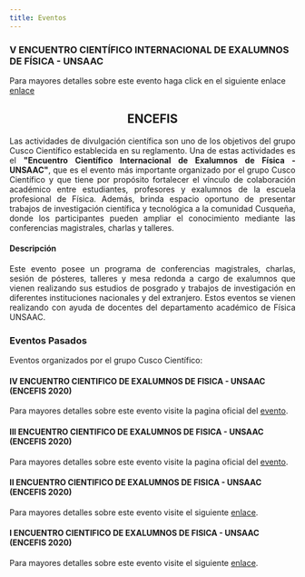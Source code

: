 ```yaml
---
title: Eventos
---
```


<!--### **III ENCUENTRO CIENTIFICO INTERNACIONAL DE EXALUMNOS DE FISICA - UNSAAC**-->

<section>
  <h3>V ENCUENTRO CIENTÍFICO INTERNACIONAL DE EXALUMNOS DE FÍSICA - UNSAAC</h3>
</section>

Para mayores detalles sobre este evento haga click en el siguiente enlace <a href="https://encefis.github.io/encefis-v/" target="_blank">enlace</a>

<section>
  <h2 style="text-align: center;">ENCEFIS</h2>
</section>

<p style='text-align: justify;'> Las actividades de divulgación científica son uno de los objetivos del grupo Cusco Científico establecida en su reglamento. Una de estas actividades es el <b>"Encuentro Científico Internacional de Exalumnos de Física - UNSAAC"</b>, que es el evento más importante organizado por el grupo Cusco Científico y que tiene por propósito fortalecer el vínculo de colaboración académico entre estudiantes, profesores y exalumnos de la escuela profesional de Física. Además, brinda espacio oportuno de presentar trabajos de investigación científica y tecnológica a la comunidad Cusqueña, donde los participantes pueden ampliar el conocimiento mediante las conferencias magistrales, charlas y talleres. </p>
<section>
  <h4>Descripción</h4>
</section>
<p style='text-align: justify;'> Este evento posee un programa de conferencias magistrales, charlas, sesión de pósteres, talleres y mesa redonda a cargo de exalumnos que vienen realizando sus estudios de posgrado y trabajos de investigación en diferentes instituciones nacionales y del extranjero. Estos eventos se vienen realizando con ayuda de docentes del departamento académico de Física UNSAAC.</p>

<!--### Próximos Eventos-->


### **Eventos Pasados**


Eventos organizados por el grupo Cusco Científico: 


#### **IV ENCUENTRO CIENTIFICO DE EXALUMNOS DE FISICA - UNSAAC (ENCEFIS 2020)**


Para mayores detalles sobre este evento visite la pagina oficial del <a href="https://encefis.github.io/encefis-iv/" target="_blank">evento</a>.


#### **III ENCUENTRO CIENTIFICO DE EXALUMNOS DE FISICA - UNSAAC (ENCEFIS 2020)**


Para mayores detalles sobre este evento visite la pagina oficial del <a href="https://sites.google.com/view/encefis-iii/" target="_blank">evento</a>. 


#### **II ENCUENTRO CIENTIFICO DE EXALUMNOS DE FISICA - UNSAAC (ENCEFIS 2020)**

Para mayores detalles sobre este evento visite el siguiente [enlace](./events/encefis_2.md).

#### **I ENCUENTRO CIENTIFICO DE EXALUMNOS DE FISICA - UNSAAC (ENCEFIS 2020)**

Para mayores detalles sobre este evento visite el siguiente [enlace](./events/encefis_1.md).